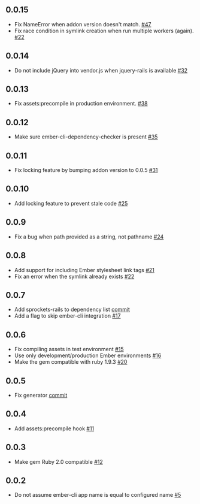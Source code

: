 0.0.15
------

* Fix NameError when addon version doesn't match. [#47](https://github.com/rwz/ember-cli-rails/pull/47)
* Fix race condition in symlink creation when run multiple workers (again). [#22](https://github.com/rwz/ember-cli-rails/pull/22)

0.0.14
------

* Do not include jQuery into vendor.js when jquery-rails is available [#32](https://github.com/rwz/ember-cli-rails/issues/32)

0.0.13
------

* Fix assets:precompile in production environment. [#38](https://github.com/rwz/ember-cli-rails/issues/38)

0.0.12
------

* Make sure ember-cli-dependency-checker is present [#35](https://github.com/rwz/ember-cli-rails/issues/35)

0.0.11
------

* Fix locking feature by bumping addon version to 0.0.5 [#31](https://github.com/rwz/ember-cli-rails/issues/31)

0.0.10
------

* Add locking feature to prevent stale code [#25](https://github.com/rwz/ember-cli-rails/pull/25)

0.0.9
-----

* Fix a bug when path provided as a string, not pathname [#24](https://github.com/rwz/ember-cli-rails/issues/24)

0.0.8
-----

* Add support for including Ember stylesheet link tags [#21](https://github.com/rwz/ember-cli-rails/pull/21)
* Fix an error when the symlink already exists [#22](https://github.com/rwz/ember-cli-rails/pull/22)

0.0.7
-----

* Add sprockets-rails to dependency list [commit](https://github.com/rwz/ember-cli-rails/commit/99a893030d6b754fe71363a396fd4515b93812b6)
* Add a flag to skip ember-cli integration [#17](https://github.com/rwz/ember-cli-rails/issues/17)

0.0.6
-----

* Fix compiling assets in test environment [#15](https://github.com/rwz/ember-cli-rails/pull/15)
* Use only development/production Ember environments [#16](https://github.com/rwz/ember-cli-rails/pull/16)
* Make the gem compatible with ruby 1.9.3 [#20](https://github.com/rwz/ember-cli-rails/issues/20)

0.0.5
-----

* Fix generator [commit](https://github.com/rwz/ember-cli-rails/commit/c1bb10c6a2ec5b24d55fe69b6919fdd415fd1cdc)

0.0.4
-----

* Add assets:precompile hook [#11](https://github.com/rwz/ember-cli-rails/issues/11)

0.0.3
-----

* Make gem Ruby 2.0 compatible [#12](https://github.com/rwz/ember-cli-rails/issues/12)

0.0.2
-----

* Do not assume ember-cli app name is equal to configured name [#5](https://github.com/rwz/ember-cli-rails/issues/5)

